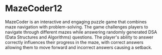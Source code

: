 # MazeCoder12
MazeCoder is an interactive and engaging puzzle game that combines maze navigation with problem-solving. The game challenges players to navigate through different mazes while answering randomly generated DSA (Data Structures and Algorithms) questions. The player's ability to answer correctly influences their progress in the maze, with correct answers allowing them to move forward and incorrect answers causing a setback.
